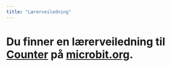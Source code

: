 ```yaml
---
title: "Lærerveiledning"
---
```


# Du finner en lærerveiledning til [Counter](https://www.microbit.co.uk/blocks/lessons/counter/activity) på [microbit.org](https://www.microbit.co.uk/blocks/lessons/counter).
